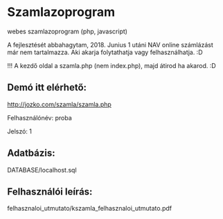 # Szamlazoprogram
webes szamlazoprogram (php, javascript)

A fejlesztését abbahagytam, 2018. Junius 1 utáni NAV online számlázást már nem tartalmazza. Aki akarja folytathatja vagy felhasználhatja. :D

!!! A kezdő oldal a szamla.php (nem index.php), majd átirod ha akarod. :D

## Demó itt elérhető:
http://jozko.com/szamla/szamla.php

Felhasználónév: proba

Jelszó:         1

## Adatbázis: 
DATABASE/localhost.sql

## Felhasználói leírás: 
felhasznaloi_utmutato/kszamla_felhasznaloi_utmutato.pdf
